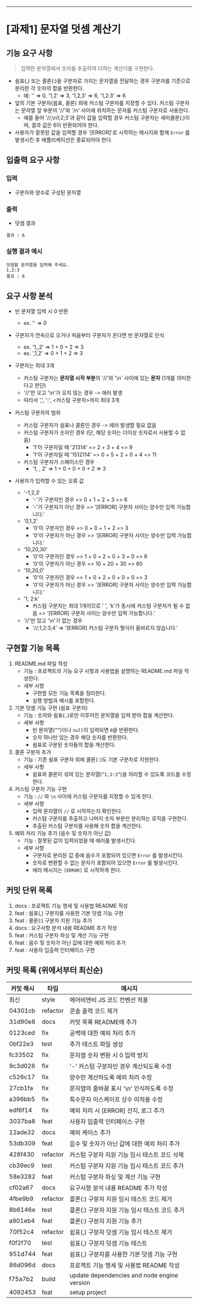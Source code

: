 
---

# [과제1] 문자열 덧셈 계산기

## 기능 요구 사항


> 입력한 문자열에서 숫자를 추출하여 더하는 계산기를 구현한다.


- 쉼표(,) 또는 콜론(:)을 구분자로 가지는 문자열을 전달하는 경우 구분자를 기준으로 분리한 각 숫자의 합을 반환한다.
    - 예: '' ⇒ 0, '1,2' ⇒ 3, '1,2,3' ⇒ 6, '1,2:3' ⇒ 6
- 앞의 기본 구분자(쉼표, 콜론) 외에 커스텀 구분자를 지정할 수 있다. 커스텀 구분자는 문자열 앞 부분의 '//'와 '/n' 사이에 위치하는 문자를 커스텀 구분자로 사용한다.
    - 예를 들어 '//;\n1;2;3'과 같이 값을 입력할 경우 커스텀 구분자는 세미콜론(;)이며, 결과 값은 6이 반환되어야 한다.
- 사용자가 잘못된 값을 입력할 경우 '[ERROR]'로 시작하는 메시지와 함께 `Error` 를 발생시킨 후 애플리케이션은 종료되어야 한다.

## 입출력 요구 사항

### 입력

- 구분자와 양수로 구성된 문자열

### 출력

- 덧셈 결과

```
결과 : 6
```

### 실행 결과 예시

```
덧셈할 문자열을 입력해 주세요.
1,2:3
결과 : 6
```

## 요구 사항 분석
- 빈 문자열 입력 시 0 반환
    - ex. '' => 0
- 구분자가 연속으로 오거나 처음부터 구분자가 온다면 빈 문자열로 인식
    - ex. '1,,2' => 1 + 0 + 2 => 3
    - ex. ',1,2' => 0 + 1 + 2 => 3
- 구분자는 최대 3개
    - 커스텀 구분자는 **문자열 시작 부분**의 '//'와 '\n' 사이에 있는 **문자** (1개를 의미한다고 판단)
    - '//'만 오고 '\n'가 오지 않는 경우 -> 에러 발생
    - 따라서 ',', ':', <커스텀 구분자>까지 최대 3개
- 커스텀 구분자의 범위
    - 커스텀 구분자가 쉼표나 콜론인 경우 -> 에러 발생할 필요 없음
    - 커스텀 구분자가 숫자인 경우 (단, 해당 숫자는 더이상 숫자로서 사용할 수 없음)
        - '1'이 구분자일 때 '21314' => 2 + 3 + 4 => 9
        - '1'이 구분자일 때 '1512114' => 0 + 5 + 2 + 0 + 4 => 11
    - 커스텀 구분자가 스페이스인 경우
        - '1, , 2' => 1 + 0 + 0 + 0 + 2 => 3

- 사용자가 입력할 수 있는 오류 값
    - '-1,2,3'
        - '-'가 구분자인 경우 => 0 + 1 + 2 + 3 => 6
        - '-'가 구분자가 아닌 경우 => '[ERROR] 구분자 사이는 양수만 입력 가능합니다.'
    - '0,1,2'
        - '0'이 구분자인 경우 => 0 + 0 + 1 + 2 => 3
        - '0'이 구분자가 아닌 경우 => '[ERROR] 구분자 사이는 양수만 입력 가능합니다.'
    - '10,20,30'
        - '0'이 구분자인 경우 => 1 + 0 + 2 + 0 + 3 + 0 => 6
        - '0'이 구분자가 아닌 경우 => 10 + 20 + 30 => 60
    - '10,20,0'
        - '0'이 구분자인 경우 => 1 + 0 + 2 + 0 + 0 + 0 => 3
        - '0'이 구분자가 아닌 경우 => '[ERROR] 구분자 사이는 양수만 입력 가능합니다.'
    - '1, 2:k'
        - 커스텀 구분자는 최대 1개이므로 ' ', 'k'가 동시에 커스텀 구분자가 될 수 없음 => '[ERROR] 구분자 사이는 양수만 입력 가능합니다.'
    - '//'만 있고 '\n'가 없는 경우
        - '//;1,2:3;4' => '[ERROR] 커스텀 구분자 형식이 올바르지 않습니다.'

## 구현할 기능 목록

1. README.md 파일 작성
    - 기능 : 프로젝트의 기능 요구 사항과 사용법을 설명하는 README.md 파일 작성한다.
    - 세부 사항
        - 구현할 모든 기능 목록을 정리한다.
        - 실행 방법과 예시를 포함한다.
2. 기본 덧셈 기능 구현 (쉼표 구분자)
    - 기능 : 숫자와 쉼표(`,`)로만 이루어진 문자열을 입력 받아 합을 계산한다.
    - 세부 사항
        - 빈 문자열(`””`)이나 `null`이 입력되면 `0`을 반환한다.
        - 숫자 하나만 있는 경우 해당 숫자를 반환한다.
        - 쉼표로 구분된 숫자들의 합을 계산한다.
3. 콜론 구분자 추가
    - 기능 : 기존 쉼표 구분자 외에 콜론(`:`)도 기본 구분자로 지원한다.
    - 세부 사항
        - 쉼표와 콜론이 섞여 있는 문자열(`”1,2:3”`)을 처리할 수 있도록 코드를 수정한다.
4. 커스텀 구분자 기능 구현
    - 기능 : `//` 와 `\n` 사이에 커스텀 구분자를 지정할 수 있게 한다.
    - 세부 사항
        - 입력 문자열이 `//` 로 시작하는지 확인한다.
        - 커스텀 구분자를 추출하고 나머지 숫자 부분만 분리하는 로직을 구현한다.
        - 추출된 커스텀 구분자를 사용해 숫자 합을 계산한다.
5. 예외 처리 기능 추가 (음수 및 숫자가 아닌 값)
    - 기능 : 잘못된 값이 입력되었을 때 에러를 발생시킨다.
    - 세부 사항
        - 구분자로 분리된 값 중에 음수가 포함되어 있으면 `Error` 를 발생시킨다.
        - 숫자로 변환할 수 없는 문자가 포함되어 있으면 `Error` 를 발생시킨다.
        - 에러 메시지는 `[ERROR]` 로 시작하게 한다.

## 커밋 단위 목록

1. docs : 프로젝트 기능 명세 및 사용법 README 작성
2. feat : 쉼표(,) 구분자를 사용한 기본 덧셈 기능 구현
3. feat : 콜론(:) 구분자 지원 기능 추가
4. docs : 요구사항 분석 내용 README 추가 작성
5. feat : 커스텀 구분자 파싱 및 계산 기능 구현
6. feat : 음수 및 숫자가 아닌 값에 대한 예외 처리 추가
7. feat : 사용자 입출력 인터페이스 구현

## 커밋 목록 (위에서부터 최신순)
| 커밋 해시 | 타입 | 메시지 |
|------------|--------|--------|
|   최신   | style | 에어비앤비 JS 코드 컨벤션 적용 |
| 04301cb | refactor | 콘솔 출력 코드 제거 |
| 31d90e8 | docs | 커밋 목록 README에 추가 |
| 0123ced | fix | 공백에 대한 예외 처리 추가 |
| 0bf22e3 | test | 추가 테스트 파일 생성 |
| fc33502 | fix | 문자열 숫자 변환 시 0 입력 방지 |
| 9c3d026 | fix | '-' 커스텀 구분자인 경우 계산되도록 수정 |
| c526c17 | fix | 양수만 계산하도록 예외 처리 수정 |
| 27cb1fa | fix | 문자열의 줄바꿈 표시 '\\n' 인식하도록 수정 |
| a396bb5 | fix | 특수문자 이스케이프 상수 미적용 수정 |
| edf6f14 | fix | 예외 처리 시 [ERROR] 선지, 로그 추가 |
| 3037ba8 | feat | 사용자 입출력 인터페이스 구현 |
| 12ade32 | docs | 예외 케이스 추가 |
| 53db309 | feat | 음수 및 숫자가 아닌 값에 대한 예외 처리 추가 |
| 428f430 | refactor | 커스텀 구분자 지원 기능 임시 테스트 코드 삭제 |
| cb39ec9 | test | 커스텀 구분자 지원 기능 임시 테스트 코드 추가 |
| 58e3282 | feat | 커스텀 구분자 파싱 및 계산 기능 구현 |
| cf02a67 | docs | 요구사항 분석 내용 README 추가 작성 |
| 4fbe9b9 | refactor | 콜론(:) 구분자 지원 임시 테스트 코드 제거 |
| 8b6146e | test | 콜론(:) 구분자 지원 기능 임시 테스트 코드 추가 |
| a901eb4 | feat | 콜론(:) 구분자 지원 기능 추가 |
| 70f52c4 | refactor | 쉼표(,) 구분자 덧셈 기능 임시 테스트 제거 |
| f0f2f70 | test | 쉼표(,) 구분자 덧셈 기능 테스트 |
| 951d744 | feat | 쉼표(,) 구분자를 사용한 기본 덧셈 기능 구현 |
| 86d096d | docs | 프로젝트 기능 명세 및 사용법 README 작성 |
| f75a7b2 | build | update dependencies and node engine version |
| 4092453 | feat | setup project |
